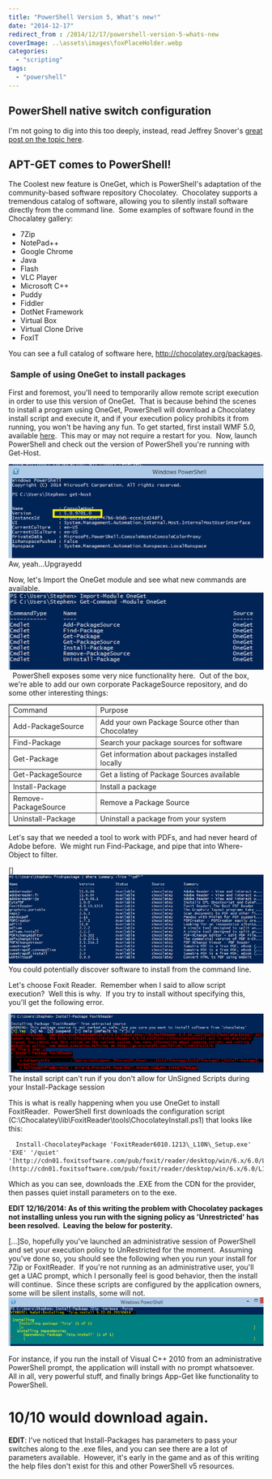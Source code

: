 ```yaml
---
title: "PowerShell Version 5, What's new!"
date: "2014-12-17"
redirect_from : /2014/12/17/powershell-version-5-whats-new
coverImage: ..\assets\images\foxPlaceHolder.webp
categories: 
  - "scripting"
tags: 
  - "powershell"
---
```


## PowerShell native switch configuration

I'm not going to dig into this too deeply, instead, read Jeffrey Snover's [great post on the topic here](http://blogs.technet.com/b/windowsserver/archive/2014/04/03/windows-management-framework-v5-preview.aspx).

## APT-GET comes to PowerShell!

The Coolest new feature is OneGet, which is PowerShell's adaptation of the community-based software repository Chocolatey.  Chocolatey supports a tremendous catalog of software, allowing you to silently install software directly from the command line.  Some examples of software found in the Chocalatey gallery:

- 7Zip
- NotePad++
- Google Chrome
- Java
- Flash
- VLC Player
- Microsoft C++
- Puddy
- Fiddler
- DotNet Framework
- Virtual Box
- Virtual Clone Drive
- FoxIT

You can see a full catalog of software here, http://chocolatey.org/packages.

###  Sample of using OneGet to install packages

First and foremost, you'll need to temporarily allow remote script execution in order to use this version of OneGet.  That is because behind the scenes to install a program using OneGet, PowerShell will download a Chocolatey install script and execute it, and if your execution policy prohibits it from running, you won't be having any fun. To get started, first install WMF 5.0, available [here](http://www.microsoft.com/en-us/download/details.aspx?id=42316).  This may or may not require a restart for you.  Now, launch PowerShell and check out the version of PowerShell you're running with Get-Host.

![](../assets/images/2014/12/images/01.png) Aw, yeah...Upgrayedd

Now, let's Import the OneGet module and see what new commands are available. ![02](../assets/images/2014/12/images/02.png)   PowerShell exposes some very nice functionality here.  Out of the box, we're able to add our own corporate PackageSource repository, and do some other interesting things:

<table border="1" cellspacing="0" cellpadding="0"><tbody><tr><td>Command</td><td>Purpose</td></tr><tr><td>Add-PackageSource</td><td>Add your own Package Source other than Chocolatey</td></tr><tr><td>Find-Package</td><td>Search your package sources for software</td></tr><tr><td>Get-Package</td><td>Get information about packages installed locally</td></tr><tr><td>Get-PackageSource</td><td>Get a listing of Package Sources available</td></tr><tr><td>Install-Package</td><td>Install a package</td></tr><tr><td>Remove-PackageSource</td><td>Remove a Package Source</td></tr><tr><td>Uninstall-Package</td><td>Uninstall a package from your system</td></tr></tbody></table>

Let's say that we needed a tool to work with PDFs, and had never heard of Adobe before.  We might run Find-Package, and pipe that into Where-Object to filter.

[]![03](../assets/images/2014/12/images/03.png) You could potentially discover software to install from the command line.

Let's choose Foxit Reader.  Remember when I said to allow script execution?  Well this is why.  If you try to install without specifying this, you'll get the following error.

![04](../assets/images/2014/12/images/04.png) The install script can't run if you don't allow for UnSigned Scripts during your Install-Package session

This is what is really happening when you use OneGet to install FoxitReader.  PowerShell first downloads the configuration script (C:\\Chocalatey\\lib\\FoxitReader\\tools\\ChocolateyInstall.ps1) that looks like this:

```
  Install-ChocolateyPackage 'FoxitReader6010.1213\_L10N\_Setup.exe' 'EXE' '/quiet' '[http://cdn01.foxitsoftware.com/pub/foxit/reader/desktop/win/6.x/6.0/L10N/FoxitReader6010.1213\_L10N\_Setup.exe](http://cdn01.foxitsoftware.com/pub/foxit/reader/desktop/win/6.x/6.0/L10N/FoxitReader6010.1213_L10N_Setup.exe)'
```

Which as you can see, downloads the .EXE from the CDN for the provider, then passes quiet install parameters on to the exe.

**EDIT 12/16/2014: As of this writing the problem with Chocolatey packages not installing unless you run with the signing policy as 'Unrestricted' has been resolved.  Leaving the below for posterity.**

\[...\]So, hopefully you've launched an administrative session of PowerShell and set your execution policy to UnRestricted for the moment.  Assuming you've done so, you should see the following when you run your install for 7Zip or FoxitReader.  If you're not running as an administrative user, you'll get a UAC prompt, which I personally feel is good behavior, then the install will continue.  Since these scripts are configured by the application owners, some will be silent installs, some will not. ![05](../assets/images/2014/12/images/05.png) 

For instance, if you run the install of Visual C++ 2010 from an administrative PowerShell prompt, the application will install with no prompt whatsoever. All in all, very powerful stuff, and finally brings App-Get like functionality to PowerShell.  

# 10/10 would download again. 

**EDIT**: I've noticed that Install-Packages has parameters to pass your switches along to the .exe files, and you can see there are a lot of parameters available.  However, it's early in the game and as of this writing the help files don't exist for this and other PowerShell v5 resources.  